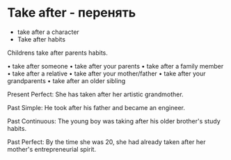 # Take after - перенять



- take after a character
- Take after habits

Childrens take after parents habits. 

• take after someone
• take after your parents
• take after a family member
• take after a relative
• take after your mother/father
• take after your grandparents
• take after an older sibling

Present Perfect:
She has taken after her artistic grandmother.

Past Simple:
He took after his father and became an engineer. 

Past Continuous:
The young boy was taking after his older brother's study habits.

Past Perfect:
By the time she was 20, she had already taken after her mother's entrepreneurial spirit.
